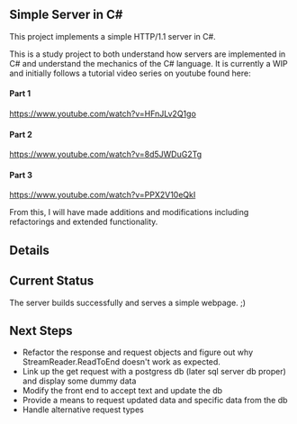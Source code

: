 ## Simple Server in C#

This project implements a simple HTTP/1.1 server in C#.

This is a study project to both understand how servers are implemented in C# and understand the mechanics of the C# language. It is currently a WIP and initially follows a tutorial video series on youtube found here:

#### Part 1

https://www.youtube.com/watch?v=HFnJLv2Q1go

#### Part 2

https://www.youtube.com/watch?v=8d5JWDuG2Tg

#### Part 3

https://www.youtube.com/watch?v=PPX2V10eQkI

From this, I will have made additions and modifications including refactorings and extended functionality.

## Details

## Current Status

The server builds successfully and serves a simple webpage. ;)

## Next Steps

 - Refactor the response and request objects and figure out why StreamReader.ReadToEnd doesn't work as expected.
 - Link up the get request with a postgress db (later sql server db proper) and display some dummy data
 - Modify the front end to accept text and update the db
 - Provide a means to request updated data and specific data from the db
 - Handle alternative request types
